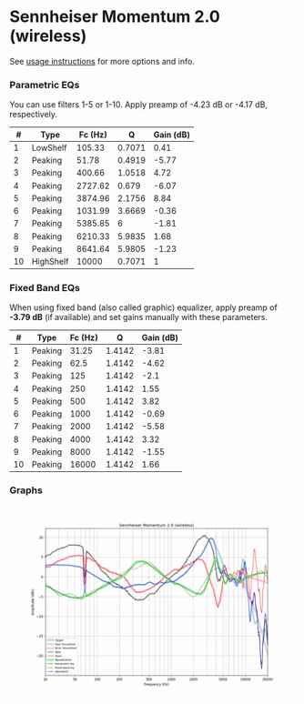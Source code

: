 # Sennheiser Momentum 2.0 (wireless)
See [usage instructions](https://github.com/jaakkopasanen/AutoEq#usage) for more options and info.

### Parametric EQs
You can use filters 1-5 or 1-10. Apply preamp of -4.23 dB or -4.17 dB, respectively.

|   # | Type      |   Fc (Hz) |      Q |   Gain (dB) |
|-----|-----------|-----------|--------|-------------|
|   1 | LowShelf  |    105.33 | 0.7071 |        0.41 |
|   2 | Peaking   |     51.78 | 0.4919 |       -5.77 |
|   3 | Peaking   |    400.66 | 1.0518 |        4.72 |
|   4 | Peaking   |   2727.62 | 0.679  |       -6.07 |
|   5 | Peaking   |   3874.96 | 2.1756 |        8.84 |
|   6 | Peaking   |   1031.99 | 3.6669 |       -0.36 |
|   7 | Peaking   |   5385.85 | 6      |       -1.81 |
|   8 | Peaking   |   6210.33 | 5.9835 |        1.68 |
|   9 | Peaking   |   8641.64 | 5.9805 |       -1.23 |
|  10 | HighShelf |  10000    | 0.7071 |        1    |

### Fixed Band EQs
When using fixed band (also called graphic) equalizer, apply preamp of **-3.79 dB** (if available) and set gains manually with these parameters.

|   # | Type    |   Fc (Hz) |      Q |   Gain (dB) |
|-----|---------|-----------|--------|-------------|
|   1 | Peaking |     31.25 | 1.4142 |       -3.81 |
|   2 | Peaking |     62.5  | 1.4142 |       -4.62 |
|   3 | Peaking |    125    | 1.4142 |       -2.1  |
|   4 | Peaking |    250    | 1.4142 |        1.55 |
|   5 | Peaking |    500    | 1.4142 |        3.82 |
|   6 | Peaking |   1000    | 1.4142 |       -0.69 |
|   7 | Peaking |   2000    | 1.4142 |       -5.58 |
|   8 | Peaking |   4000    | 1.4142 |        3.32 |
|   9 | Peaking |   8000    | 1.4142 |       -1.55 |
|  10 | Peaking |  16000    | 1.4142 |        1.66 |

### Graphs
![](./Sennheiser%20Momentum%202.0%20(wireless).png)
